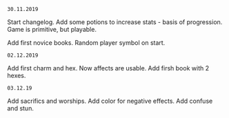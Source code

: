 `30.11.2019`

Start changelog. Add some potions to increase stats - basis of progression.
Game is primitive, but playable.

Add first novice books. Random player symbol on start.

`02.12.2019`

Add first charm and hex. Now affects are usable. Add firsh book with 2 hexes.

`03.12.19`

Add sacrifics and worships.
Add color for negative effects.
Add confuse and stun.
